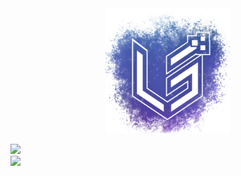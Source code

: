<div id="header" align="center">
  <img src="assets/logo.png" width="200"/>
</div>

<img src="https://github-readme-stats.vercel.app/api?username=lut3k-IT&show_icons=true&theme=github_dark_dimmed" width="500"/><br>
<img src="https://github-readme-stats.vercel.app/api/top-langs/?username=lut3k-IT&theme=github_dark_dimmed" width="340"/><br>


<!--
**lut3k-IT/lut3k-IT** is a ✨ _special_ ✨ repository because its `README.md` (this file) appears on your GitHub profile.

Here are some ideas to get you started:

- 🔭 I’m currently working on ...
- 🌱 I’m currently learning ...
- 👯 I’m looking to collaborate on ...
- 🤔 I’m looking for help with ...
- 💬 Ask me about ...
- 📫 How to reach me: ...
- 😄 Pronouns: ...
- ⚡ Fun fact: ...
-->
